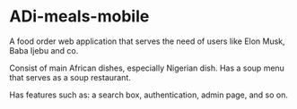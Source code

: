 # ADi-meals-mobile
A food order web application that serves the need of users like Elon Musk, Baba Ijebu and co.

Consist of main African dishes, especially Nigerian dish. Has a soup menu that serves as a soup restaurant.

Has features such as: a search box, authentication, admin page, and so on. 
